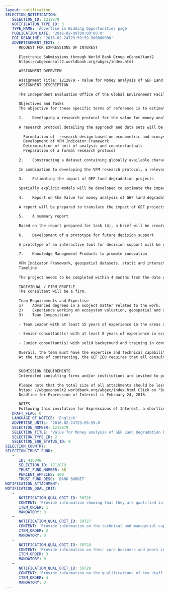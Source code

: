 ```yaml
---
layout: notification
SELECTION_NOTIFICATION: 
   SELECTION_ID: 1212879
   NOTIFICATION_TYPE_ID: 3
   TYPE_NAME: 'Advertise in Bidding Opportunities page'
   PUBLICATION_DATE: '2016-02-09T00:00:00.0'
   EOI_DEADLINE: '2016-02-24T23:59:59.900000000'
   ADVERTISEMENT_TEXT: |
      REQUEST FOR EXPRESSIONS OF INTEREST
      
      Electronic Submissions through World Bank Group eConsultant2
      https://wbgeconsult2.worldbank.org/wbgec/index.html
      
      ASSIGNMENT OVERVIEW
      
      Assignment Title: 1212879 - Value for Money analysis of GEF Land Degradation Projects
      ASSIGNMENT DESCRIPTION
      
      The Independent Evaluation Office of the Global Environment Facility (GEF IEO) is requesting Expressions of Interest (Eol) from suitable national and/or international consulting firms and/or institutions to assist the Office in Value for Money (VFM) analysis for GEF supported land degradation projects specifically combatting desertification and deforestation.
      
      Objectives and Tasks
      The objective for these specific terms of reference is to estimate the VFM of about 181 GEF supported land degradation focal area projects. The analysis will also examine the VFM of the benefits these land degradation projects provide in other focal areas such as Biodiversity and Climate Change along four main attributes: (a) vegetation productivity b) forest fragmentation (c) carbon stocks and sequestration, and (d) land cover change. The objectives will be achieved through the completion of the following tasks:
      
      1.	Developing a research protocol for the value for money analysis
      
      A research protocol detailing the approach and data sets will be developed for the value for money analysis. The main activities are:
       
      	Formulation of  research design based on econometric and ecosystem approach 
      	Development of VFM Indicator Framework
      	Determination of unit of analysis and counterfactuals
      	Preparation of a formal research protocol
      
      2.	Constructing a dataset containing globally available characteristics relevant to forest change
      
      In combination to developing the VFM research protocol, a relevant dataset will be created for the analysis. This will include the use of long-term high-resolution global satellite data together with latest available data on biodiversity values, global forest change, carbon stocks and land degradation.
      
      3.	Estimating the impact of GEF land degradation projects 
      
      Spatially explicit models will be developed to estimate the impact of GEF projects on global environmental benefits and based on the application of these models, the impact of four main attributes: (a) vegetation productivity b) forest fragmentation (c) carbon stocks and sequestration, and (d) land cover change, of GEF projects in different spatial contexts. Uncertainty estimates associated with the data and the model would also be reported as part of the analysis. 
      
      4.	Report on the Value for money analysis of GEF land degradation projects
      
      A report will be prepared to translate the impact of GEF projects into monetary values, based on existing literature and studies, and assessing those monetized benefits against project costs to develop a value for money estimate. This will also report on quantitative indicators on forest fragmentation, land cover change and carbon stocks and how much the cohort of GEF supported land degradation projects have achieved in relation to the associated costs.
      
      5.	A summary report
      
      Based on the report prepared for task (4), a brief will be created that will include (a) findings from the application of the study, and (b) a detailed set of steps taken to reach study conclusions. 
      
      6.	Development of a prototype for future decision support
      
      A prototype of an interactive tool for decision support will be created.
      
      7.	Knowledge Management Products to promote innovation 
      
      VFM Indicator Framework, geospatial datasets, static and interactive maps, relevant information and knowledge gathered during VFM analysis will be compiled and shared with stakeholders. These knowledge management products can be helpful for other studies on multiple benefits and a focal area study on land degradation.
      Timeline
      
      The project needs to be completed within 4 months from the date of award of the contract (by June 30, 2016). 
      
      INDIVIDUAL / FIRM PROFILE
      The consultant will be a firm. 
      
      Team Requirements and Expertise
      1)	Advanced degrees in a subject matter related to the work. 
      2)	Experience working on ecosystem valuation, geospatial and remote sensing analysis. 
      3)	Team Composition:
      
      - Team Leader with at least 15 years of experience in the areas of environmental evaluation. Demonstrated experience in similar projects including the ecosystem services for of Biodiversity, Climate Change, Land Degradation; Excellent publication record in this area. 
      
      - Senior consultant(s) with at least 8 years of experience in economic valuation of natural resources and ecosystem services, solid background and demonstrated experience in conducting research, excellent publication record and project experience in areas of land degradation, biodiversity,  forestry and allied fields. 
      
      - Junior consultant(s) with solid background and training in conducting geospatial and statistical analysis, scientific report writing and preparing technical report for a wider audience. 
      
      Overall, the team must have the expertise and technical capabilities in geospatial analysis and remote sensing. 
      At the time of contracting, the GEF IEO requires that all consultants sign a Declaration of Interest in which the consultant explains any previous involvement with the GEF (Annex 1 of GEF Evaluation Office Ethical Guidelines November 6, 2006).
      
      
      SUBMISSION REQUIREMENTS
      Interested consulting firms and/or institutions are invited to provide information indicating that they are qualified to perform these services (please see requirements in the Qualification Criteria section). The statement of interest should not be more than two pages long. Along with the statement of interest, a firm should also provide information on the qualifications of their key staff members.
      
      Please note that the total size of all attachments should be less than 5MB. Interested consulting firms and/or institutions are hereby invited to submit expressions of interest. All documents should be submitted, in English through the World Bank Groups online platform eConsultant2:
      https: //wbgeconsult2.worldbank.org/wbgec/index.html Click on "Business Opportunities" at the top of the page and choose Selection #1212879.  
      Deadline for Expression of Interest is February 24, 2016. 
      
      NOTES
      Following this invitation for Expressions of Interest, a shortlist of qualified consulting firms and/or institutions will be formally invited to submit proposals.
   DRAFT_FLAG: 0
   LANGUAGE_OF_NOTICE: 'English'
   ADVERTISE_UNTIL: '2016-02-24T23:59:59.0'
   SELECTION_NUMBER: 1212879
   SELECTION_TITLE: 'Value for Money analysis of GEF Land Degradation Projects'
   SELECTION_TYPE_ID: 2
   SELECTION_SUB_STATUS_ID: 8
SELECTION_COUNTRY: 
SELECTION_TRUST_FUND: 
   - 
      ID: 416048
      SELECTION_ID: 1212879
      TRUST_FUND_NUMBER: BB
      PERCENT_APPLIES: 100
      TRUST_FUND_DESC: 'BANK BUDGET'
NOTIFICATION_ATTACHMENT: 
NOTIFICATION_QUAL_CRIT: 
   - 
      NOTIFICATION_QUAL_CRIT_ID: 50726
      CONTENT: 'Provide information showing that they are qualified in the field of the assignment.'
      ITEM_ORDER: 1
      MANDATORY: 0
   - 
      NOTIFICATION_QUAL_CRIT_ID: 50727
      CONTENT: 'Provide information on the technical and managerial capabilities of the firm.'
      ITEM_ORDER: 2
      MANDATORY: 0
   - 
      NOTIFICATION_QUAL_CRIT_ID: 50728
      CONTENT: 'Provide information on their core business and years in business.'
      ITEM_ORDER: 3
      MANDATORY: 0
   - 
      NOTIFICATION_QUAL_CRIT_ID: 50729
      CONTENT: 'Provide information on the qualifications of key staff.'
      ITEM_ORDER: 4
      MANDATORY: 0
---
```

